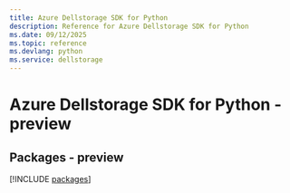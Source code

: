 ```yaml
---
title: Azure Dellstorage SDK for Python
description: Reference for Azure Dellstorage SDK for Python
ms.date: 09/12/2025
ms.topic: reference
ms.devlang: python
ms.service: dellstorage
---
```

# Azure Dellstorage SDK for Python - preview
## Packages - preview
[!INCLUDE [packages](dellstorage-index.md)]